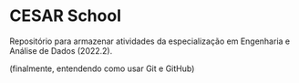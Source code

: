 # CESAR School
 Repositório para armazenar atividades da especialização em Engenharia e Análise de Dados (2022.2).

 (finalmente, entendendo como usar Git e GitHub)
